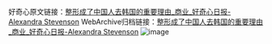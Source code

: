 好奇心原文链接：[整形成了中国人去韩国的重要理由_商业_好奇心日报-Alexandra Stevenson](https://www.qdaily.com/articles/4704.html)
WebArchive归档链接：[整形成了中国人去韩国的重要理由_商业_好奇心日报-Alexandra Stevenson](http://web.archive.org/web/20170627211102/http://www.qdaily.com:80/articles/4704.html)
![image](http://ww3.sinaimg.cn/large/007d5XDply1g3w5olis26j30u050akjl)
